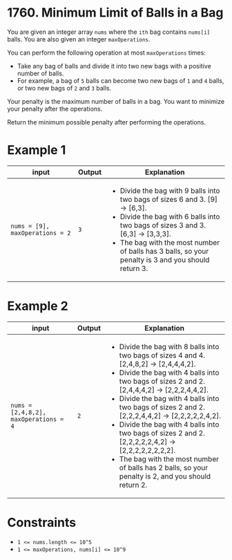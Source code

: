 # 1760. Minimum Limit of Balls in a Bag

You are given an integer array `nums` where the `ith` bag contains `nums[i]` balls. You are also given an integer `maxOperations`.

You can perform the following operation at most `maxOperations` times:

- Take any bag of balls and divide it into two new bags with a positive number of balls.
- For example, a bag of `5` balls can become two new bags of `1` and `4` balls, or two new bags of `2` and `3` balls.

Your penalty is the maximum number of balls in a bag. You want to minimize your penalty after the operations.

Return the minimum possible penalty after performing the operations.

# Example 1

| input                           | Output | Explanation                                                                                                                                                                                                                                                                                |
|---------------------------------|--------|--------------------------------------------------------------------------------------------------------------------------------------------------------------------------------------------------------------------------------------------------------------------------------------------|
| `nums = [9], maxOperations = 2` | `3`    | <ul><li>Divide the bag with 9 balls into two bags of sizes 6 and 3. [9] -> [6,3].</li><li>Divide the bag with 6 balls into two bags of sizes 3 and 3. [6,3] -> [3,3,3].</li><li>The bag with the most number of balls has 3 balls, so your penalty is 3 and you should return 3.</li></ul> |

# Example 2

| input                                 | Output | Explanation                                                                                                                                                                                                                                                                                                                                                                                                                                                                                                                         |
|---------------------------------------|--------|-------------------------------------------------------------------------------------------------------------------------------------------------------------------------------------------------------------------------------------------------------------------------------------------------------------------------------------------------------------------------------------------------------------------------------------------------------------------------------------------------------------------------------------|
| `nums = [2,4,8,2], maxOperations = 4` | `2`    | <ul><li>Divide the bag with 8 balls into two bags of sizes 4 and 4. [2,4,8,2] -> [2,4,4,4,2].</li><li>Divide the bag with 4 balls into two bags of sizes 2 and 2. [2,4,4,4,2] -> [2,2,2,4,4,2].</li><li>Divide the bag with 4 balls into two bags of sizes 2 and 2. [2,2,2,4,4,2] -> [2,2,2,2,2,4,2].</li><li>Divide the bag with 4 balls into two bags of sizes 2 and 2. [2,2,2,2,2,4,2] -> [2,2,2,2,2,2,2,2].</li><li>The bag with the most number of balls has 2 balls, so your penalty is 2, and you should return 2.</li></ul> |

# Constraints

- `1 <= nums.length <= 10^5`
- `1 <= maxOperations, nums[i] <= 10^9`